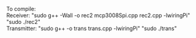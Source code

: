 To compile:<br />
Receiver: "sudo g++ -Wall -o rec2 mcp3008Spi.cpp rec2.cpp -lwiringPi" "sudo ./rec2"<br />
Transmitter: "sudo g++ -o trans trans.cpp -lwiringPi" "sudo ./trans"
